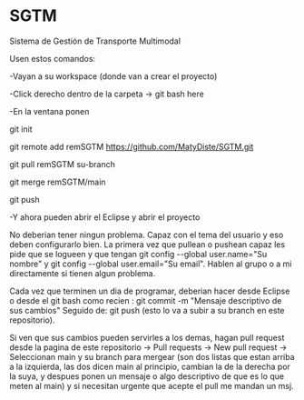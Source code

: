 # SGTM
Sistema de Gestión de Transporte Multimodal

Usen estos comandos:

-Vayan a su workspace (donde van a crear el proyecto)

-Click derecho dentro de la carpeta -> git bash here

-En la ventana ponen

git init

git remote add remSGTM https://github.com/MatyDiste/SGTM.git

git pull remSGTM su-branch

git merge remSGTM/main

git push

-Y ahora pueden abrir el Eclipse y abrir el proyecto

No deberian tener ningun problema. Capaz con el tema del usuario y eso deben configurarlo bien. La primera vez que pullean o pushean capaz les pide que se logueen y que tengan git config --global user.name="Su nombre" y git config --global user.email="Su email". Hablen al grupo o a mi directamente si tienen algun problema.

Cada vez que terminen un dia de programar, deberian hacer desde Eclipse o desde el git bash como recien : git commit -m "Mensaje descriptivo de sus cambios"
Seguido de: git push (esto lo va a subir a su branch en este repositorio).

Si ven que sus cambios pueden servirles a los demas, hagan pull request desde la pagina de este repositorio -> Pull requests -> New pull request -> Seleccionan main y su branch para mergear (son dos listas que estan arriba a la izquierda, las dos dicen main al principio, cambian la de la derecha por la suya, y despues ponen un mensaje o algo descriptivo de que es lo que meten al main) y si necesitan urgente que acepte el pull me mandan un msj.

